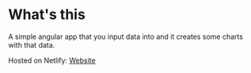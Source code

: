 # What's this

A simple angular app that you input data into and it creates some charts with that data.

Hosted on Netlify: [Website](https://gallant-tereshkova-e83121.netlify.app/)
